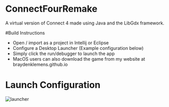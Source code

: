 # ConnectFourRemake

A virtual version of Connect 4 made using Java and the LibGdx framework.

#Build Instructions
- Open / import as a project in Intellij or Eclipse
- Configure a Desktop Launcher (Example configuration below)
- Simply click the run/debugger to launch the app
- MacOS users can also download the game from my website at braydenklemens.github.io

# Launch Configuration
![launcher](https://user-images.githubusercontent.com/40216205/205396619-6ca9bbcc-2a8d-4abb-b3cc-864f8bbfbe5b.png)
